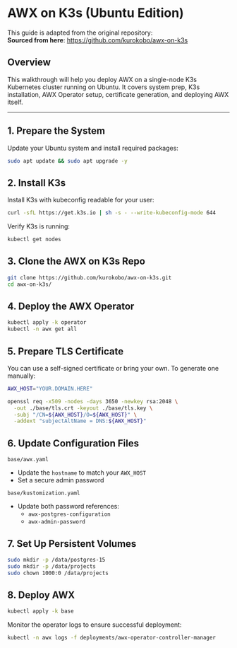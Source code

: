 # AWX on K3s (Ubuntu Edition)

This guide is adapted from the original repository:  
**Sourced from here**: https://github.com/kurokobo/awx-on-k3s

## Overview

This walkthrough will help you deploy AWX on a single-node K3s Kubernetes cluster running on Ubuntu. It covers system prep, K3s installation, AWX Operator setup, certificate generation, and deploying AWX itself.

---

## 1. Prepare the System

Update your Ubuntu system and install required packages:

```bash
sudo apt update && sudo apt upgrade -y
```

## 2. Install K3s

Install K3s with kubeconfig readable for your user:

```bash
curl -sfL https://get.k3s.io | sh -s - --write-kubeconfig-mode 644
```

Verify K3s is running:
```bash
kubectl get nodes
```

## 3. Clone the AWX on K3s Repo
```bash
git clone https://github.com/kurokobo/awx-on-k3s.git
cd awx-on-k3s/
```

## 4. Deploy the AWX Operator
```bash
kubectl apply -k operator
kubectl -n awx get all
```

## 5. Prepare TLS Certificate
You can use a self-signed certificate or bring your own. To generate one manually:
```bash
AWX_HOST="YOUR.DOMAIN.HERE"

openssl req -x509 -nodes -days 3650 -newkey rsa:2048 \
  -out ./base/tls.crt -keyout ./base/tls.key \
  -subj "/CN=${AWX_HOST}/O=${AWX_HOST}" \
  -addext "subjectAltName = DNS:${AWX_HOST}"
````

## 6. Update Configuration Files
`base/awx.yaml`
- Update the `hostname` to match your `AWX_HOST`
- Set a secure admin password

`base/kustomization.yaml`
- Update both password references:
  - `awx-postgres-configuration`
  - `awx-admin-password`

## 7. Set Up Persistent Volumes
```bash
sudo mkdir -p /data/postgres-15
sudo mkdir -p /data/projects
sudo chown 1000:0 /data/projects
```

## 8. Deploy AWX
```bash
kubectl apply -k base
```

Monitor the operator logs to ensure successful deployment:
```bash
kubectl -n awx logs -f deployments/awx-operator-controller-manager
```
